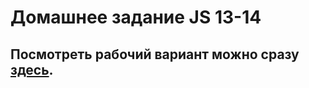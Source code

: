 # Домашнее задание JS 13-14

<h2>Посмотреть рабочий вариант можно сразу <a href="http://10.skm.pp.ua/js-13-14"><b>здесь</b></a>.</h2>